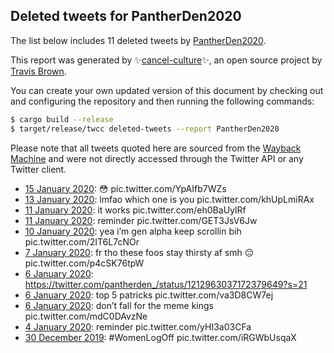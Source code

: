 ## Deleted tweets for PantherDen2020

The list below includes 11 deleted tweets by
[PantherDen2020](https://twitter.com/PantherDen2020).



This report was generated by ✨[cancel-culture](https://github.com/travisbrown/cancel-culture)✨,
an open source project by [Travis Brown](https://twitter.com/travisbrown).

You can create your own updated version of this document by checking out and configuring the
repository and then running the following commands:

```bash
$ cargo build --release
$ target/release/twcc deleted-tweets --report PantherDen2020
```

Please note that all tweets quoted here are sourced from the
[Wayback Machine](https://web.archive.org) and were not directly accessed through the Twitter API or
any Twitter client.

* [15 January 2020](https://web.archive.org/web/20200115112736/https://twitter.com/PantherDen2020/status/1217259948209516545): 😳 pic.twitter.com/YpAIfb7WZs <!--1217259948209516545-->
* [13 January 2020](https://web.archive.org/web/20200114220037/https://twitter.com/PantherDen2020/status/1216806334533906433): lmfao which one is you pic.twitter.com/khUpLmiRAx <!--1216806334533906433-->
* [11 January 2020](https://web.archive.org/web/20200115005436/https://twitter.com/PantherDen2020/status/1216101643638452224): it works pic.twitter.com/eh0BaUylRf <!--1216101643638452224-->
* [11 January 2020](https://web.archive.org/web/20200115005218/https://twitter.com/PantherDen2020/status/1215805304312684545): reminder pic.twitter.com/GET3JsV6Jw <!--1215805304312684545-->
* [10 January 2020](https://web.archive.org/web/20200115041209/https://twitter.com/PantherDen2020/status/1215725351856414725): yea i’m gen alpha keep scrollin bih pic.twitter.com/2IT6L7cNOr <!--1215725351856414725-->
* [ 7 January 2020](https://web.archive.org/web/20200114094826/https://twitter.com/PantherDen2020/status/1214410616854720514): fr tho these foos stay thirsty af smh 😔 pic.twitter.com/p4cSK76tpW <!--1214410616854720514-->
* [ 6 January 2020](https://web.archive.org/web/20200114142009/https://twitter.com/PantherDen2020/status/1214308003287052300): https://twitter.com/pantherden_/status/1212963037172379649?s=21 <!--1214308003287052300-->
* [ 6 January 2020](https://web.archive.org/web/20200114142009/https://twitter.com/PantherDen2020/status/1214308003287052300): top 5 patricks pic.twitter.com/va3D8CW7ej <!--1214305254545772546-->
* [ 6 January 2020](https://web.archive.org/web/20200114151715/https://twitter.com/PantherDen2020/status/1214086835170881537): don’t fall for the meme kings pic.twitter.com/mdC0DAvzNe <!--1214086835170881537-->
* [ 4 January 2020](https://web.archive.org/web/20200114124730/https://twitter.com/PantherDen2020/status/1213542334392143874): reminder pic.twitter.com/yHI3a03CFa <!--1213542334392143874-->
* [30 December 2019](https://web.archive.org/web/20200101180449/https://twitter.com/PantherDen2020/status/1211470034884874240): #WomenLogOff  pic.twitter.com/iRGWbUsqaX <!--1211470034884874240-->
